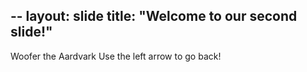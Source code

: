 --
layout: slide
title: "Welcome to our second slide!"
---
Woofer the Aardvark
Use the left arrow to go back!
